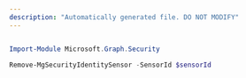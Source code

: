 ```yaml
---
description: "Automatically generated file. DO NOT MODIFY"
---
```


```powershell

Import-Module Microsoft.Graph.Security

Remove-MgSecurityIdentitySensor -SensorId $sensorId

```